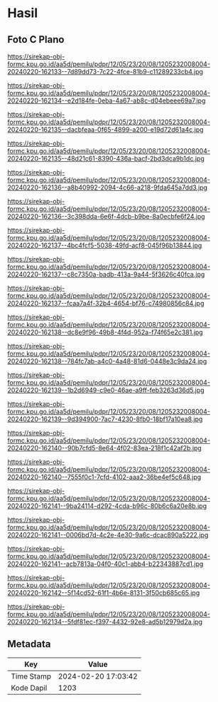 # Hasil

## Foto C Plano

https://sirekap-obj-formc.kpu.go.id/aa5d/pemilu/pdpr/12/05/23/20/08/1205232008004-20240220-162133--7d89dd73-7c22-4fce-81b9-c11289233cb4.jpg

https://sirekap-obj-formc.kpu.go.id/aa5d/pemilu/pdpr/12/05/23/20/08/1205232008004-20240220-162134--e2d184fe-0eba-4a67-ab8c-d04ebeee69a7.jpg

https://sirekap-obj-formc.kpu.go.id/aa5d/pemilu/pdpr/12/05/23/20/08/1205232008004-20240220-162135--dacbfeaa-0f65-4899-a200-e19d72d61a4c.jpg

https://sirekap-obj-formc.kpu.go.id/aa5d/pemilu/pdpr/12/05/23/20/08/1205232008004-20240220-162135--48d21c61-8390-436a-bacf-2bd3dca9b1dc.jpg

https://sirekap-obj-formc.kpu.go.id/aa5d/pemilu/pdpr/12/05/23/20/08/1205232008004-20240220-162136--a8b40992-2094-4c66-a218-9fda645a7dd3.jpg

https://sirekap-obj-formc.kpu.go.id/aa5d/pemilu/pdpr/12/05/23/20/08/1205232008004-20240220-162136--3c398dda-6e6f-4dcb-b9be-8a0ecbfe6f24.jpg

https://sirekap-obj-formc.kpu.go.id/aa5d/pemilu/pdpr/12/05/23/20/08/1205232008004-20240220-162137--4bc4fcf5-5038-49fd-acf8-045f96b13844.jpg

https://sirekap-obj-formc.kpu.go.id/aa5d/pemilu/pdpr/12/05/23/20/08/1205232008004-20240220-162137--c8c7350a-badb-413a-9a44-5f3626c40fca.jpg

https://sirekap-obj-formc.kpu.go.id/aa5d/pemilu/pdpr/12/05/23/20/08/1205232008004-20240220-162137--fcaa7a4f-32b4-4654-bf76-c74980856c84.jpg

https://sirekap-obj-formc.kpu.go.id/aa5d/pemilu/pdpr/12/05/23/20/08/1205232008004-20240220-162138--dc8e9f96-49b8-4f4d-952a-f74f65e2c381.jpg

https://sirekap-obj-formc.kpu.go.id/aa5d/pemilu/pdpr/12/05/23/20/08/1205232008004-20240220-162138--784fc7ab-a4c0-4a48-81d6-0448e3c9da24.jpg

https://sirekap-obj-formc.kpu.go.id/aa5d/pemilu/pdpr/12/05/23/20/08/1205232008004-20240220-162139--1b2d6949-c9e0-46ae-a9ff-feb3263d36d5.jpg

https://sirekap-obj-formc.kpu.go.id/aa5d/pemilu/pdpr/12/05/23/20/08/1205232008004-20240220-162139--9d394900-7ac7-4230-8fb0-18bf17a10ea8.jpg

https://sirekap-obj-formc.kpu.go.id/aa5d/pemilu/pdpr/12/05/23/20/08/1205232008004-20240220-162140--90b7cfd5-8e64-4f02-83ea-218f1c42af2b.jpg

https://sirekap-obj-formc.kpu.go.id/aa5d/pemilu/pdpr/12/05/23/20/08/1205232008004-20240220-162140--7555f0c1-7cfd-4102-aaa2-36be4ef5c648.jpg

https://sirekap-obj-formc.kpu.go.id/aa5d/pemilu/pdpr/12/05/23/20/08/1205232008004-20240220-162141--9ba24114-d292-4cda-b96c-80b6c6a20e8b.jpg

https://sirekap-obj-formc.kpu.go.id/aa5d/pemilu/pdpr/12/05/23/20/08/1205232008004-20240220-162141--0006bd7d-4c2e-4e30-9a6c-dcac890a5222.jpg

https://sirekap-obj-formc.kpu.go.id/aa5d/pemilu/pdpr/12/05/23/20/08/1205232008004-20240220-162141--acb7813a-04f0-40c1-abb4-b22343887cd1.jpg

https://sirekap-obj-formc.kpu.go.id/aa5d/pemilu/pdpr/12/05/23/20/08/1205232008004-20240220-162142--5f14cd52-61f1-4b6e-8131-3f50cb685c65.jpg

https://sirekap-obj-formc.kpu.go.id/aa5d/pemilu/pdpr/12/05/23/20/08/1205232008004-20240220-162134--5fdf81ec-f397-4432-92e8-ad5b12979d2a.jpg


## Metadata

| Key        | Value               |
| ---------- | ------------------- |
| Time Stamp | 2024-02-20 17:03:42 |
| Kode Dapil | 1203                |



